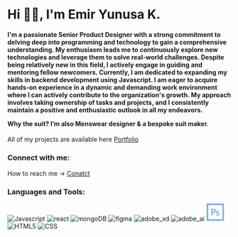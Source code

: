 <h1 align="left">Hi 👋🏿, I'm Emir Yunusa K. </h1>
<h4 align="left">I'm a passionate Senior Product Designer with a strong commitment to delving deep into programming and technology to gain a comprehensive understanding. My enthusiasm leads me to continuously explore new technologies and leverage them to solve real-world challenges. Despite being relatively new in this field, I actively engage in guiding and mentoring fellow newcomers.
Currently, I am dedicated to expanding my skills in backend development using Javascript. I am eager to acquire hands-on experience in a dynamic and demanding work environment where I can actively contribute to the organization's growth. My approach involves taking ownership of tasks and projects, and I consistently maintain a positive and enthusiastic outlook in all my endeavors.

Why the suit? I’m also Menswear designer & a bespoke suit maker.
</h4>

<p>
<!-- Currently learning **NodeJs & React** -->

All of my projects are available here <a href="https://splendid-madeleine-ba4f28.netlify.app">Portfolio</a>
  
<!-- Know about my experiences <a href="https://www.linkedin.com/in/emir-yunus/">Linkedin</a> 
</p> -->

<h3 align="left">Connect with me:</h3>
<p align="left">
How to reach me -> <a href="mailto:emir@tailoringnyc.com">Conatct</a> 
</p>

<h3 align="left">Languages and Tools:</h3>
<p align="left"> 
<!--   <img src="" alt="HTML5" width="40" height="40"/> </a>  -->
  <img src="https://upload.vectorlogo.zone/logos/javascript/images/239ec8a4-163e-4792-83b6-3f6d96911757.svg" alt="Javascript" width="40" height="40"/> 
  <img src="https://reactnative.dev/img/header_logo.svg" alt="react" width="40" height="40"/> </a
  <img src="https://sachsenhofer.io/wp-content/uploads/2018/06/node-js-white.png" alt="nodejs" width="40" height="40"/> </a>
  <img src="https://www.vectorlogo.zone/logos/mongodb/mongodb-icon.svg" alt="mongoDB" width="40" height="40"/> </a>
</a>  
  <img src="https://www.vectorlogo.zone/logos/figma/figma-icon.svg" alt="figma" width="40" height="40"/> </a>
  <img src="https://cdn.worldvectorlogo.com/logos/adobe-xd.svg" alt="adobe_xd" width="40" height="40"/> </a> 
  <img src="https://www.vectorlogo.zone/logos/adobe_illustrator/adobe_illustrator-icon.svg" alt="adobe_ai" width="40" height="40"/> </a> 
  <img src="https://raw.githubusercontent.com/devicons/devicon/master/icons/photoshop/photoshop-line.svg" alt="photoshop" width="40" height="40"/> </a> 
  <img src="https://www.vectorlogo.zone/logos/w3_html5/w3_html5-icon.svg" alt="HTML5" width="40" height="40"/> </a>
  <img src="https://www.vectorlogo.zone/logos/w3_css/w3_css-icon.svg" alt="CSS" width="40" height="40"/> </a> 
</p>

